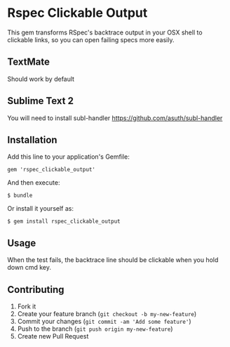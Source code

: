 # Rspec Clickable Output

This gem transforms RSpec's backtrace output in your OSX shell to clickable links, so you can open failing specs more easily.

## TextMate

Should work by default

## Sublime Text 2

You will need to install subl-handler https://github.com/asuth/subl-handler

## Installation

Add this line to your application's Gemfile:

    gem 'rspec_clickable_output'

And then execute:

    $ bundle

Or install it yourself as:

    $ gem install rspec_clickable_output

## Usage

When the test fails, the backtrace line should be clickable when you hold down cmd key.

## Contributing

1. Fork it
2. Create your feature branch (`git checkout -b my-new-feature`)
3. Commit your changes (`git commit -am 'Add some feature'`)
4. Push to the branch (`git push origin my-new-feature`)
5. Create new Pull Request
